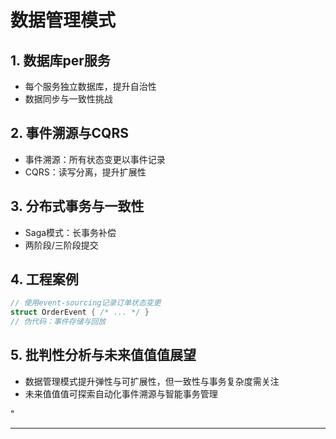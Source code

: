 ﻿# 数据管理模式

## 1. 数据库per服务

- 每个服务独立数据库，提升自治性
- 数据同步与一致性挑战

## 2. 事件溯源与CQRS

- 事件溯源：所有状态变更以事件记录
- CQRS：读写分离，提升扩展性

## 3. 分布式事务与一致性

- Saga模式：长事务补偿
- 两阶段/三阶段提交

## 4. 工程案例

```rust
// 使用event-sourcing记录订单状态变更
struct OrderEvent { /* ... */ }
// 伪代码：事件存储与回放
```

## 5. 批判性分析与未来值值值展望

- 数据管理模式提升弹性与可扩展性，但一致性与事务复杂度需关注
- 未来值值值可探索自动化事件溯源与智能事务管理

"

---

